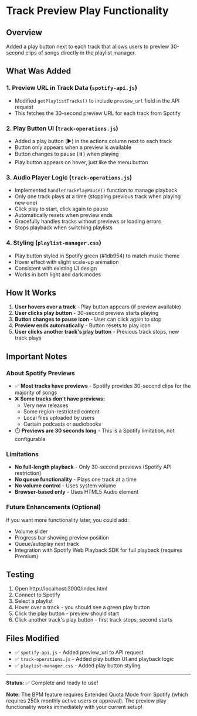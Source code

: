 # Track Preview Play Functionality

## Overview
Added a play button next to each track that allows users to preview 30-second clips of songs directly in the playlist manager.

## What Was Added

### 1. **Preview URL in Track Data** (`spotify-api.js`)
- Modified `getPlaylistTracks()` to include `preview_url` field in the API request
- This fetches the 30-second preview URL for each track from Spotify

### 2. **Play Button UI** (`track-operations.js`)
- Added a play button (▶️) in the actions column next to each track
- Button only appears when a preview is available
- Button changes to pause (⏸️) when playing
- Play button appears on hover, just like the menu button

### 3. **Audio Player Logic** (`track-operations.js`)
- Implemented `handleTrackPlayPause()` function to manage playback
- Only one track plays at a time (stopping previous track when playing new one)
- Click play to start, click again to pause
- Automatically resets when preview ends
- Gracefully handles tracks without previews or loading errors
- Stops playback when switching playlists

### 4. **Styling** (`playlist-manager.css`)
- Play button styled in Spotify green (#1db954) to match music theme
- Hover effect with slight scale-up animation
- Consistent with existing UI design
- Works in both light and dark modes

## How It Works

1. **User hovers over a track** - Play button appears (if preview available)
2. **User clicks play button** - 30-second preview starts playing
3. **Button changes to pause icon** - User can click again to stop
4. **Preview ends automatically** - Button resets to play icon
5. **User clicks another track's play button** - Previous track stops, new track plays

## Important Notes

### About Spotify Previews
- ✅ **Most tracks have previews** - Spotify provides 30-second clips for the majority of songs
- ❌ **Some tracks don't have previews:**
  - Very new releases
  - Some region-restricted content
  - Local files uploaded by users
  - Certain podcasts or audiobooks
- ⏱️ **Previews are 30 seconds long** - This is a Spotify limitation, not configurable

### Limitations
- **No full-length playback** - Only 30-second previews (Spotify API restriction)
- **No queue functionality** - Plays one track at a time
- **No volume control** - Uses system volume
- **Browser-based only** - Uses HTML5 Audio element

### Future Enhancements (Optional)
If you want more functionality later, you could add:
- Volume slider
- Progress bar showing preview position
- Queue/autoplay next track
- Integration with Spotify Web Playback SDK for full playback (requires Premium)

## Testing

1. Open http://localhost:3000/index.html
2. Connect to Spotify
3. Select a playlist
4. Hover over a track - you should see a green play button
5. Click the play button - preview should start
6. Click another track's play button - first track stops, second starts

## Files Modified

- ✅ `spotify-api.js` - Added preview_url to API request
- ✅ `track-operations.js` - Added play button UI and playback logic
- ✅ `playlist-manager.css` - Added play button styling

---

**Status:** ✅ Complete and ready to use!

**Note:** The BPM feature requires Extended Quota Mode from Spotify (which requires 250k monthly active users or approval). The preview play functionality works immediately with your current setup!
